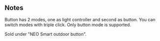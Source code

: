 <!-- Notes BEGIN -->
## Notes

Button has 2 modes, one as light controller and second as button. You can switch modes with triple click. Only button mode is supported.

Sold under "NEO Smart outdoor button".

<!-- Notes END -->